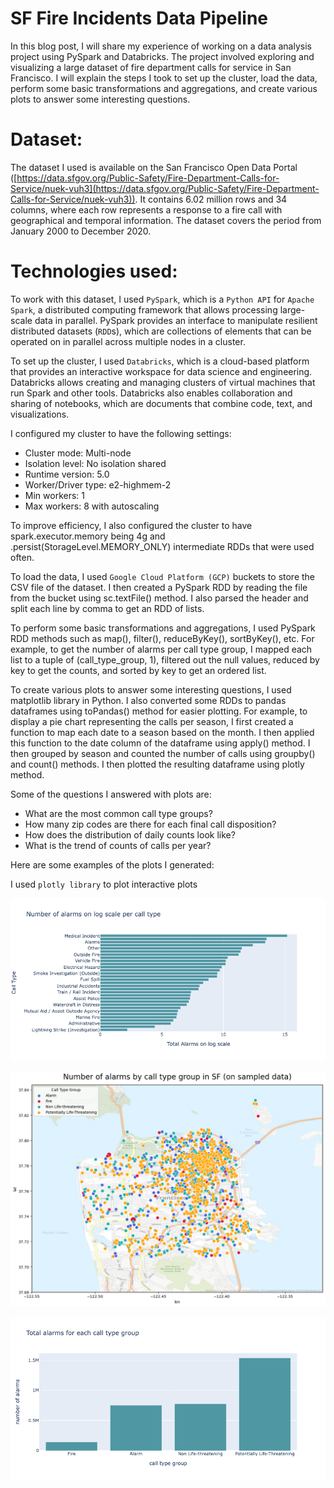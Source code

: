 # SF Fire Incidents Data Pipeline

In this blog post, I will share my experience of working on a data analysis project using PySpark and Databricks. The project involved exploring and visualizing a large dataset of fire department calls for service in San Francisco. I will explain the steps I took to set up the cluster, load the data, perform some basic transformations and aggregations, and create various plots to answer some interesting questions.

# Dataset:

The dataset I used is available on the San Francisco Open Data Portal ([https://data.sfgov.org/Public-Safety/Fire-Department-Calls-for-Service/nuek-vuh3](https://data.sfgov.org/Public-Safety/Fire-Department-Calls-for-Service/nuek-vuh3)). It contains 6.02 million rows and 34 columns, where each row represents a response to a fire call with geographical and temporal information. The dataset covers the period from January 2000 to December 2020.

# Technologies used:

To work with this dataset, I used `PySpark`, which is a `Python API` for `Apache Spark`, a distributed computing framework that allows processing large-scale data in parallel. PySpark provides an interface to manipulate resilient distributed datasets (`RDD`s), which are collections of elements that can be operated on in parallel across multiple nodes in a cluster.

To set up the cluster, I used `Databricks`, which is a cloud-based platform that provides an interactive workspace for data science and engineering. Databricks allows creating and managing clusters of virtual machines that run Spark and other tools. Databricks also enables collaboration and sharing of notebooks, which are documents that combine code, text, and visualizations.

I configured my cluster to have the following settings:

- Cluster mode: Multi-node
- Isolation level: No isolation shared
- Runtime version: 5.0
- Worker/Driver type: e2-highmem-2
- Min workers: 1
- Max workers: 8 with autoscaling

To improve efficiency, I also configured the cluster to have spark.executor.memory being 4g and .persist(StorageLevel.MEMORY_ONLY) intermediate RDDs that were used often.

To load the data, I used `Google Cloud Platform (GCP)` buckets to store the CSV file of the dataset. I then created a PySpark RDD by reading the file from the bucket using sc.textFile() method. I also parsed the header and split each line by comma to get an RDD of lists.

To perform some basic transformations and aggregations, I used PySpark RDD methods such as map(), filter(), reduceByKey(), sortByKey(), etc. For example, to get the number of alarms per call type group, I mapped each list to a tuple of (call_type_group, 1), filtered out the null values, reduced by key to get the counts, and sorted by key to get an ordered list.

To create various plots to answer some interesting questions, I used matplotlib library in Python. I also converted some RDDs to pandas dataframes using toPandas() method for easier plotting. For example, to display a pie chart representing the calls per season, I first created a function to map each date to a season based on the month. I then applied this function to the date column of the dataframe using apply() method. I then grouped by season and counted the number of calls using groupby() and count() methods. I then plotted the resulting dataframe using plotly method.

Some of the questions I answered with plots are:

- What are the most common call type groups?
- How many zip codes are there for each final call disposition?
- How does the distribution of daily counts look like?
- What is the trend of counts of calls per year?

Here are some examples of the plots I generated:

I used `plotly library` to plot interactive plots

![newplot.png](SF%20Fire%20Incidents%20Data%20Pipeline%2080fae4bff89b41d4825dff3961f68952/newplot.png)

![output1.png](SF%20Fire%20Incidents%20Data%20Pipeline%2080fae4bff89b41d4825dff3961f68952/output1.png)

![newplot1.png](SF%20Fire%20Incidents%20Data%20Pipeline%2080fae4bff89b41d4825dff3961f68952/newplot1.png)

